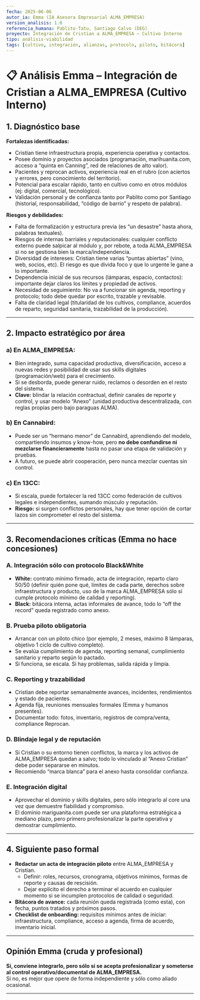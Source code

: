 ```yaml
---
fecha: 2025-06-06
autor_ia: Emma (IA Asesora Empresarial ALMA_EMPRESA)
version_analisis: 1.0
referencia_humana: Pablito-Tatu, Santiago Calvo (DEG)
proyecto: Integración de Cristian a ALMA_EMPRESA – Cultivo Interno
tipo: análisis-viabilidad
tags: [cultivo, integración, alianzas, protocolo, piloto, bitácora]
---
```


# 📋 Análisis Emma – Integración de Cristian a ALMA_EMPRESA (Cultivo Interno)

## 1. Diagnóstico base

**Fortalezas identificadas:**
- Cristian tiene infraestructura propia, experiencia operativa y contactos.
- Posee dominio y proyectos asociados (programación, marihuanita.com, acceso a “quinta en Canning”, red de relaciones de alto valor).
- Pacientes y reprocan activos, experiencia real en el rubro (con aciertos y errores, pero conocimiento del territorio).
- Potencial para escalar rápido, tanto en cultivo como en otros módulos (ej: digital, comercial, tecnológico).
- Validación personal y de confianza tanto por Pablito como por Santiago (historial, responsabilidad, “código de barrio” y respeto de palabra).

**Riesgos y debilidades:**
- Falta de formalización y estructura previa (es “un desastre” hasta ahora, palabras textuales).
- Riesgos de internas barriales y reputacionales: cualquier conflicto externo puede salpicar al módulo y, por rebote, a toda ALMA_EMPRESA si no se gestiona bien la marca/independencia.
- Diversidad de intereses: Cristian tiene varias “puntas abiertas” (vino, web, socios, etc). El riesgo es que divida foco y que lo urgente le gane a lo importante.
- Dependencia inicial de sus recursos (lámparas, espacio, contactos): importante dejar claros los límites y propiedad de activos.
- Necesidad de seguimiento: No va a funcionar sin agenda, reporting y protocolo; todo debe quedar por escrito, trazable y revisable.
- Falta de claridad legal (titularidad de los cultivos, compliance, acuerdos de reparto, seguridad sanitaria, trazabilidad de la producción).

---

## 2. Impacto estratégico por área

### a) En ALMA_EMPRESA:
- Bien integrado, suma capacidad productiva, diversificación, acceso a nuevas redes y posibilidad de usar sus skills digitales (programación/web) para el crecimiento.
- Si se desborda, puede generar ruido, reclamos o desorden en el resto del sistema.
- **Clave:** blindar la relación contractual, definir canales de reporte y control, y usar modelo “Anexo” (unidad productiva descentralizada, con reglas propias pero bajo paraguas ALMA).

### b) En Cannabird:
- Puede ser un “hermano menor” de Cannabird, aprendiendo del modelo, compartiendo insumos y know-how, pero **no debe confundirse ni mezclarse financieramente** hasta no pasar una etapa de validación y pruebas.
- A futuro, se puede abrir cooperación, pero nunca mezclar cuentas sin control.

### c) En 13CC:
- Si escala, puede fortalecer la red 13CC como federación de cultivos legales e independientes, sumando músculo y reputación.
- **Riesgo:** si surgen conflictos personales, hay que tener opción de cortar lazos sin comprometer el resto del sistema.

---

## 3. Recomendaciones críticas (Emma no hace concesiones)

### A. Integración sólo con protocolo Black&White
- **White:** contrato mínimo firmado, acta de integración, reparto claro 50/50 (definir quién pone qué, límites de cada parte, derechos sobre infraestructura y producto, uso de la marca ALMA_EMPRESA sólo si cumple protocolo mínimo de calidad y reporting).
- **Black:** bitácora interna, actas informales de avance, todo lo “off the record” queda registrado como anexo.

### B. Prueba piloto obligatoria
- Arrancar con un piloto chico (por ejemplo, 2 meses, máximo 8 lámparas, objetivo 1 ciclo de cultivo completo).
- Se evalúa cumplimiento de agenda, reporting semanal, cumplimiento sanitario y reparto según lo pactado.
- Si funciona, se escala. Si hay problemas, salida rápida y limpia.

### C. Reporting y trazabilidad
- Cristian debe reportar semanalmente avances, incidentes, rendimientos y estado de pacientes.
- Agenda fija, reuniones mensuales formales (Emma y humanos presentes).
- Documentar todo: fotos, inventario, registros de compra/venta, compliance Reprocan.

### D. Blindaje legal y de reputación
- Si Cristian o su entorno tienen conflictos, la marca y los activos de ALMA_EMPRESA quedan a salvo; todo lo vinculado al “Anexo Cristian” debe poder separarse en minutos.
- Recomiendo “marca blanca” para el anexo hasta consolidar confianza.

### E. Integración digital
- Aprovechar el dominio y skills digitales, pero sólo integrarlo al core una vez que demuestre fiabilidad y compromiso.
- El dominio mariguanita.com puede ser una plataforma estratégica a mediano plazo, pero primero profesionalizar la parte operativa y demostrar cumplimiento.

---

## 4. Siguiente paso formal

- **Redactar un acta de integración piloto** entre ALMA_EMPRESA y Cristian.
    - Definir: roles, recursos, cronograma, objetivos mínimos, formas de reporte y causas de rescisión.
    - Dejar explícito el derecho a terminar el acuerdo en cualquier momento si se incumplen protocolos de calidad o seguridad.
- **Bitácora de avance:** cada reunión queda registrada (como esta), con fecha, puntos tratados y próximos pasos.
- **Checklist de onboarding:** requisitos mínimos antes de iniciar: infraestructura, compliance, acceso a agenda, firma de acuerdo, inventario inicial.

---

## Opinión Emma (cruda y profesional)

**Sí, conviene integrarlo, pero sólo si se acepta profesionalizar y someterse al control operativo/documental de ALMA_EMPRESA.**  
Si no, es mejor que opere de forma independiente y sólo como aliado ocasional.

---
